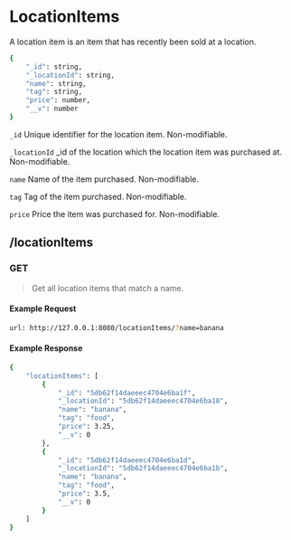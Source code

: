 # LocationItems

A location item is an item that has recently been sold at a location.

```sh
{
    "_id": string,
    "_locationId": string,
    "name": string,
    "tag": string,
    "price": number,
    "__v": number
}
```

`_id` Unique identifier for the location item. Non-modifiable.

`_locationId` _id of the location which the location item was purchased at. Non-modifiable.

`name` Name of the item purchased. Non-modifiable.

`tag` Tag of the item purchased. Non-modifiable.

`price` Price the item was purchased for. Non-modifiable.

## /locationItems

### GET

> Get all location items that match a name.

#### Example Request

```sh
url: http://127.0.0.1:8080/locationItems/?name=banana
```

#### Example Response

```sh
{
    "locationItems": [
        {
            "_id": "5db62f14daeeec4704e6ba1f",
            "_locationId": "5db62f14daeeec4704e6ba10",
            "name": "banana",
            "tag": "food",
            "price": 3.25,
            "__v": 0
        },
        {
            "_id": "5db62f14daeeec4704e6ba1d",
            "_locationId": "5db62f14daeeec4704e6ba1b",
            "name": "banana",
            "tag": "food",
            "price": 3.5,
            "__v": 0
        }
    ]
}
```